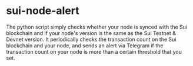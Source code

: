 # sui-node-alert
The python script simply checks whether your node is synced with the Sui blockchain and if your node's version is the same as the Sui Testnet &amp; Devnet version. It periodically checks the transaction count on the Sui blockchain and your node, and sends an alert via Telegram if the transaction count on your node is more than a certain threshold that you set.

